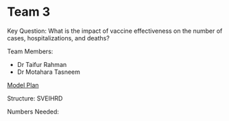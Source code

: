 # Team 3

Key Question: What is the impact of vaccine effectiveness on the number of cases, hospitalizations, and deaths?

Team Members:

 * Dr Taifur Rahman
 * Dr Motahara Tasneem
 
 [Model Plan](Team3.pdf)

Structure: SVEIHRD


Numbers Needed:


